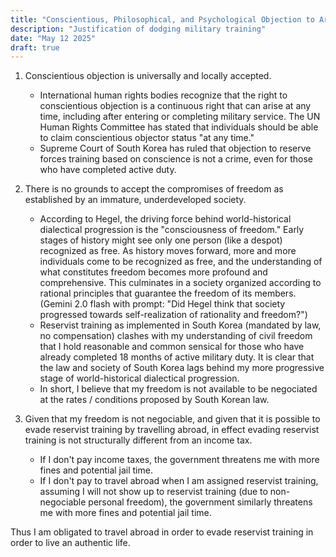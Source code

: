 ```yaml
---
title: "Conscientious, Philosophical, and Psychological Objection to Army Reservist Training"
description: "Justification of dodging military training"
date: "May 12 2025"
draft: true
---
```


1. Conscientious objection is universally and locally accepted.
    + International human rights bodies recognize that the right to conscientious objection is a continuous right that can arise at any time, including after entering or completing military service. The UN Human Rights Committee has stated that individuals should be able to claim conscientious objector status "at any time." 
    + Supreme Court of South Korea has ruled that objection to reserve forces training based on conscience is not a crime, even for those who have completed active duty.

2. There is no grounds to accept the compromises of freedom as established by an immature, underdeveloped society. 
    + According to Hegel, the driving force behind world-historical dialectical progression is the "consciousness of freedom." Early stages of history might see only one person (like a despot) recognized as free. As history moves forward, more and more individuals come to be recognized as free, and the understanding of what constitutes freedom becomes more profound and comprehensive. This culminates in a society organized according to rational principles that guarantee the freedom of its members. (Gemini 2.0 flash with prompt: "Did Hegel think that society progressed towards self-realization of rationality and freedom?")
    + Reservist training as implemented in South Korea (mandated by law, no compensation) clashes with my understanding of civil freedom that I hold reasonable and common sensical for those who have already completed 18 months of active military duty. It is clear that the law and society of South Korea lags behind my more progressive stage of world-historical dialectical progression.
    + In short, I believe that my freedom is not available to be negociated at the rates / conditions proposed by South Korean law.

3. Given that my freedom is not negociable, and given that it is possible to evade reservist training by travelling abroad, in effect evading reservist training is not structurally different from an income tax.
    + If I don't pay income taxes, the government threatens me with more fines and potential jail time.
    + If I don't pay to travel abroad when I am assigned reservist training, assuming I will not show up to reservist training (due to non-negociable personal freedom), the government similarly threatens me with more fines and potential jail time.

Thus I am obligated to travel abroad in order to evade reservist training in order to live an authentic life.